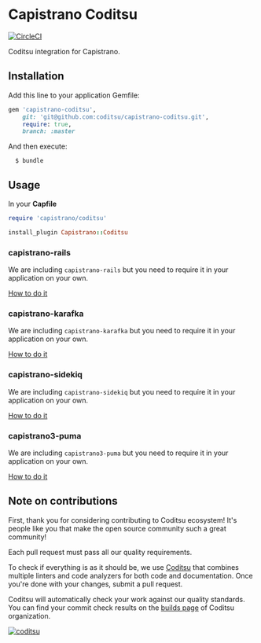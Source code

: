 # Capistrano Coditsu

[![CircleCI](https://circleci.com/gh/coditsu/capistrano-coditsu/tree/master.svg?style=svg)](https://circleci.com/gh/coditsu/capistrano-coditsu/tree/master)

Coditsu integration for Capistrano.

## Installation

Add this line to your application Gemfile:

```ruby
gem 'capistrano-coditsu',
    git: 'git@github.com:coditsu/capistrano-coditsu.git',
    require: true,
    branch: :master
```

And then execute:

```
  $ bundle
```

## Usage

In your **Capfile**

```ruby
require 'capistrano/coditsu'

install_plugin Capistrano::Coditsu
```

### capistrano-rails

We are including `capistrano-rails` but you need to require it in your application on your own.

[How to do it](https://github.com/capistrano/rails#usage)

### capistrano-karafka

We are including `capistrano-karafka` but you need to require it in your application on your own.

[How to do it](https://github.com/karafka/capistrano-karafka#usage)

### capistrano-sidekiq

We are including `capistrano-sidekiq` but you need to require it in your application on your own.

[How to do it](https://github.com/seuros/capistrano-sidekiq#usage)

### capistrano3-puma

We are including `capistrano3-puma` but you need to require it in your application on your own.

[How to do it](https://github.com/seuros/capistrano-puma#usage)

## Note on contributions

First, thank you for considering contributing to Coditsu ecosystem! It's people like you that make the open source community such a great community!

Each pull request must pass all our quality requirements.

To check if everything is as it should be, we use [Coditsu](https://coditsu.io) that combines multiple linters and code analyzers for both code and documentation. Once you're done with your changes, submit a pull request.

Coditsu will automatically check your work against our quality standards. You can find your commit check results on the [builds page](https://app.coditsu.io/coditsu/commit_builds) of Coditsu organization.

[![coditsu](https://coditsu.io/assets/quality_bar.svg)](https://app.coditsu.io/coditsu/commit_builds)
